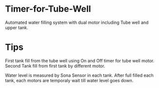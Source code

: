 # Timer-for-Tube-Well
Automated water filling system with dual motor including Tube well and upper tank.

# Tips
First tank fill from the tube well using On and Off timer for tube well motor.
Second Tank fill from first tank by different motor.

Water level is measured by Sona Sensor in each tank. 
After full filled each tank, each motors are temporaly wait till water level goes down.
